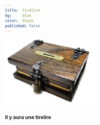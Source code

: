 ```yaml
---
title:  Tirelire
bg:     blue
color:  black
published: false
---
```



<div class="left">
    <img src="/img/tirelire.png" alt="tirelire">
</div>

<div class="right">
    <h3>Il y aura une tirelire</h3>
</div>

